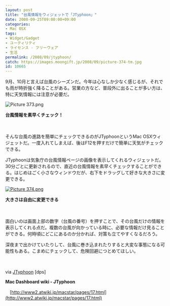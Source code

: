 ```yaml
---
layout: post
title: "台風情報をウィジェットで「JTyphoon」"
date: 2008-09-25T09:00:00+09:00
categories:
- Mac OSX
tags: 
- Widget/Gadget
- ユーティリティ
- ライセンス - フリーウェア
- 生活
permalink: /2008/09/jtyphoon/
catch: https://images.moongift.jp/2008/09/picture-374-tm.jpg
id: 10665
---
```

9月、10月と言えば台風のシーズンだ。今年は心なしか少なく感じるが、それでも雨が時折強く降ることがある。営業の方など、普段外に出ることが多い方は、特に天気情報には注意が必要だ。

  

![Picture 373.png](https://images.moongift.jp/2008/09/picture-373.jpg)  
  
**台風情報を素早くチェック！**

  

　

  

そんな台風の進路を簡単にチェックできるのがJTyphoonというMac OSXウィジェットだ。一度入れてしまえば、後はF12を押すだけで簡単に天気がチェックできる。

  
  
<!--more-->  

JTyphoonは気象庁の台風情報ページの画像を表示してくれるウィジェットだ。30分ごとに更新されるので、直近の台風情報を素早くチェックすることができる。はじめはごく小さなウィンドウだが、右下をドラッグして好きな大きさに変更できる。

  

[![Picture 374.png](https://images.moongift.jp/2008/09/picture-374-tm.jpg)](https://images.moongift.jp/2008/09/picture-374.jpg)  
  
**大きさは自由に変更できる**

  

　

  

面白いのは画面上部の数字（台風の番号）を押すことで、その台風だけの情報を表示してくれる点だ。複数の台風が向かっている時に、必要な情報だけ見ることができる。何時頃にどこにあるのか分かれば、対策も立てやすくなるだろう。

  

深夜まで出かけていたりして、台風に巻き込まれたりすると大変な事態になる可能性もある。こまめにチェックして、危険回避につとめてほしい。

  

　

  

via [JTyphoon](http://dpsmac.com/984) [dps]

  

**Mac Dashboard wiki - JTyphoon**  
  
　[http://www2.atwiki.jp/macstar/pages/17.html](http://www2.atwiki.jp/macstar/pages/17.html)

  
